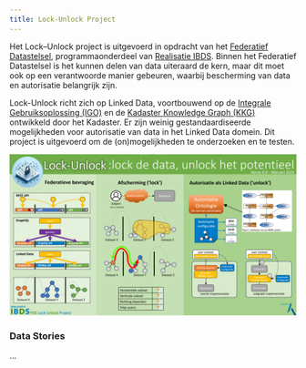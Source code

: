 ```yaml
---
title: Lock-Unlock Project
---
```

Het Lock–Unlock project is uitgevoerd in opdracht van het [Federatief
Datastelsel](https://realisatieibds.pleio.nl/page/view/8852ee2a-a28a-4b91-9f3e-aab229bbe07f/federatief-datastelsel),
programmaonderdeel van [Realisatie IBDS](https://realisatieibds.pleio.nl/). Binnen het Federatief Datastelsel is het kunnen delen van
data uiteraard de kern, maar dit moet ook op een verantwoorde manier gebeuren, waarbij bescherming
van data en autorisatie belangrijk zijn.

Lock-Unlock richt zich op Linked Data, voortbouwend op de [Integrale Gebruiksoplossing
(IGO)](https://labs.kadaster.nl/cases/integraleutilizationsolution) en de [Kadaster Knowledge Graph
(KKG)](https://labs.kadaster.nl/thema/Kennis_grafiek) ontwikkeld door het Kadaster. Er zijn weinig
gestandaardiseerde mogelijkheden voor autorisatie van data in het Linked Data domein. Dit project is
uitgevoerd om de (on)mogelijkheden te onderzoeken en te testen.

![Infographic](images/infographic.png)

### Data Stories
...
